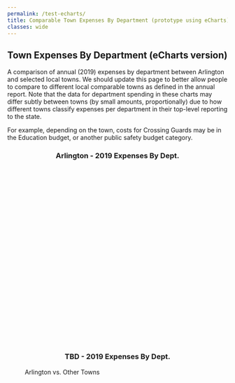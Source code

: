 ```yaml
---
permalink: /test-echarts/
title: Comparable Town Expenses By Department (prototype using eCharts)
classes: wide
---
```


<!-- Load eCharts resources - another charting library TODO: move to header -->
<script src="/assets/js/echarts.min.js"></script>

## Town Expenses By Department (eCharts version)

A comparison of annual (2019) expenses by department between Arlington and selected local towns.  We should update this page to better allow people to compare to different local comparable towns as defined in the annual report.  Note that the data for department spending in these charts may differ subtly between towns (by small amounts, proportionally) due to how different towns classify expenses per department in their top-level reporting to the state.

For example, depending on the town, costs for Crossing Guards may be in the Education budget, or another public safety budget category.

<figure class="half">
  <div class='chartfigure'>
    <h3 style='text-align: center;'>Arlington - 2019 Expenses By Dept.</h3>
    <div id="arlington" style="width: 600px;height:400px;"></div>
  </div>
  <div class='chartfigure'>
    <h3 style='text-align: center;'>TBD - 2019 Expenses By Dept.</h3>
    <div id="belmont"></div>
  </div>
  <figcaption>Arlington vs. Other Towns</figcaption>
</figure>


<!-- Actually load our charts/tables -->
<script src="/assets/js/test-echarts.js"></script>